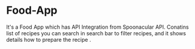 # Food-App
It's a Food App which has API Integration from Spoonacular API. Conatins list of recipes you can search in search bar to filter recipes, and it shows details how to prepare the recipe .
